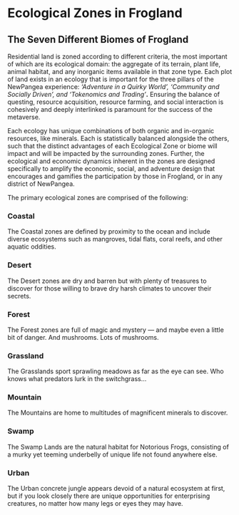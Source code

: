 # Ecological Zones in Frogland

## The Seven Different Biomes of Frogland

Residential land is zoned according to different criteria, the most important of which are its ecological domain: the aggregate of its terrain, plant life, animal habitat, and any inorganic items available in that zone type. Each plot of land exists in an ecology that is important for the three pillars of the NewPangea experience: _‘Adventure in a Quirky World’, ‘Community and Socially Driven’, and ‘Tokenomics and Trading’_**.** Ensuring the balance of questing, resource acquisition, resource farming, and social interaction is cohesively and deeply interlinked is paramount for the success of the metaverse.

Each ecology has unique combinations of both organic and in-organic resources, like minerals. Each is statistically balanced alongside the others, such that the distinct advantages of each Ecological Zone or biome will impact and will be impacted by the surrounding zones. Further, the ecological and economic dynamics inherent in the zones are designed specifically to amplify the economic, social, and adventure design that encourages and gamifies the participation by those in Frogland, or in any district of NewPangea.

The primary ecological zones are comprised of the following:

### **Coastal**

The Coastal zones are defined by proximity to the ocean and include diverse ecosystems such as mangroves, tidal flats, coral reefs, and other aquatic oddities.

### **Desert**

The Desert zones are dry and barren but with plenty of treasures to discover for those willing to brave dry harsh climates to uncover their secrets.

### **Forest**

The Forest zones are full of magic and mystery — and maybe even a little bit of danger. And mushrooms. Lots of mushrooms.

### **Grassland**

The Grasslands sport sprawling meadows as far as the eye can see. Who knows what predators lurk in the switchgrass…

### **Mountain**

The Mountains are home to multitudes of magnificent minerals to discover.

### **Swamp**

The Swamp Lands are the natural habitat for Notorious Frogs, consisting of a murky yet teeming underbelly of unique life not found anywhere else.

### **Urban**

The Urban concrete jungle appears devoid of a natural ecosystem at first, but if you look closely there are unique opportunities for enterprising creatures, no matter how many legs or eyes they may have.


